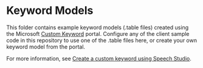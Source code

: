 # Keyword Models

This folder contains example keyword models (.table files) created using the Microsoft [Custom Keyword](https://speech.microsoft.com/customkeyword) portal. Configure any of the client sample code in this repository to use one of the .table files here, or create your own keyword model from the portal.

For more information, see [Create a custom keyword using Speech Studio](https://docs.microsoft.com/en-us/azure/cognitive-services/speech-service/speech-devices-sdk-create-kws).